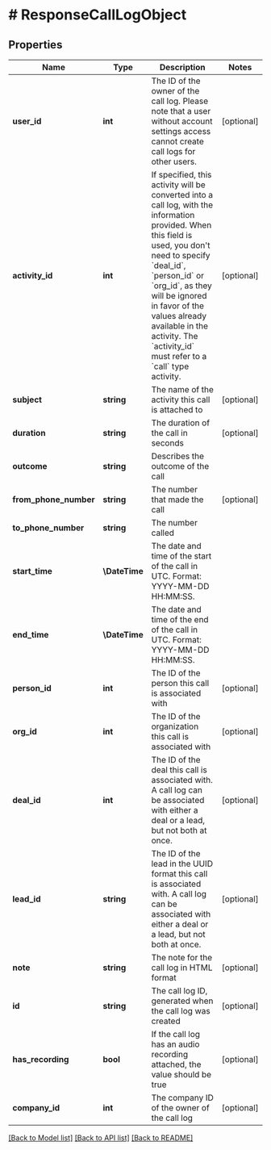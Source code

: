 # # ResponseCallLogObject

## Properties

Name | Type | Description | Notes
------------ | ------------- | ------------- | -------------
**user_id** | **int** | The ID of the owner of the call log. Please note that a user without account settings access cannot create call logs for other users. | [optional]
**activity_id** | **int** | If specified, this activity will be converted into a call log, with the information provided. When this field is used, you don&#39;t need to specify &#x60;deal_id&#x60;, &#x60;person_id&#x60; or &#x60;org_id&#x60;, as they will be ignored in favor of the values already available in the activity. The &#x60;activity_id&#x60; must refer to a &#x60;call&#x60; type activity. | [optional]
**subject** | **string** | The name of the activity this call is attached to | [optional]
**duration** | **string** | The duration of the call in seconds | [optional]
**outcome** | **string** | Describes the outcome of the call |
**from_phone_number** | **string** | The number that made the call | [optional]
**to_phone_number** | **string** | The number called |
**start_time** | **\DateTime** | The date and time of the start of the call in UTC. Format: YYYY-MM-DD HH:MM:SS. |
**end_time** | **\DateTime** | The date and time of the end of the call in UTC. Format: YYYY-MM-DD HH:MM:SS. |
**person_id** | **int** | The ID of the person this call is associated with | [optional]
**org_id** | **int** | The ID of the organization this call is associated with | [optional]
**deal_id** | **int** | The ID of the deal this call is associated with. A call log can be associated with either a deal or a lead, but not both at once. | [optional]
**lead_id** | **string** | The ID of the lead in the UUID format this call is associated with. A call log can be associated with either a deal or a lead, but not both at once. | [optional]
**note** | **string** | The note for the call log in HTML format | [optional]
**id** | **string** | The call log ID, generated when the call log was created | [optional]
**has_recording** | **bool** | If the call log has an audio recording attached, the value should be true | [optional]
**company_id** | **int** | The company ID of the owner of the call log | [optional]

[[Back to Model list]](../../README.md#models) [[Back to API list]](../../README.md#endpoints) [[Back to README]](../../README.md)
